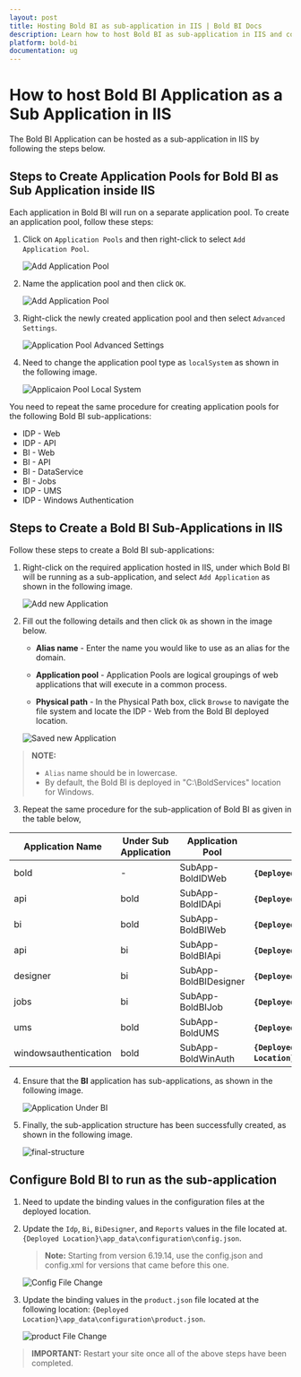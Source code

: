 ```yaml
---
layout: post
title: Hosting Bold BI as sub-application in IIS | Bold BI Docs
description: Learn how to host Bold BI as sub-application in IIS and configure Bold BI to run as sub-application in your server.
platform: bold-bi
documentation: ug
---
```


# How to host Bold BI Application as a Sub Application in IIS

The Bold BI Application can be hosted as a sub-application in IIS by following the steps below.

## Steps to Create Application Pools for Bold BI as Sub Application inside IIS

Each application in Bold BI will run on a separate application pool. To create an application pool, follow these steps:

1. Click on `Application Pools` and then right-click to select `Add Application Pool`.

   ![Add Application Pool](/static/assets/faq/images/add-application-pool.png)

2. Name the application pool and then click `OK`.

   ![Add Application Pool](/static/assets/faq/images/name-application-pool.png#width=55%)

3. Right-click the newly created application pool and then select `Advanced Settings`.

   ![Application Pool Advanced Settings](/static/assets/faq/images/application-pool-advanced-settings.png#width=55%)

4. Need to change the application pool type as `localSystem` as shown in the following image.

   ![Applicaion Pool Local System](/static/assets/faq/images/application-pool-local-system.png#width=55%)

You need to repeat the same procedure for creating application pools for the following Bold BI sub-applications:

   * IDP - Web
   * IDP - API
   * BI - Web
   * BI - API
   * BI - DataService
   * BI - Jobs
   * IDP - UMS
   * IDP - Windows Authentication

## Steps to Create a Bold BI Sub-Applications in IIS

Follow these steps to create a Bold BI sub-applications:

1. Right-click on the required application hosted in IIS, under which Bold BI will be running as a sub-application, and select `Add Application` as shown in the following image.

   ![Add new Application](/static/assets/faq/images/add-new-application.png#width=65%)

2. Fill out the following details and then click `Ok` as shown in the image below.

   * **Alias name** - Enter the name you would like to use as an alias for the domain.

   * **Application pool** - Application Pools are logical groupings of web applications that will execute in a common process.

   * **Physical path** - In the Physical Path box, click `Browse` to navigate the file system and locate the IDP - Web from the Bold BI deployed location.

    ![Saved new Application](/static/assets/faq/images/new-application-saved.png#width=65%)

> **NOTE:** 
> * `Alias` name should be in lowercase.
> * By default, the Bold BI is deployed in "C:\BoldServices" location for Windows.

3. Repeat the same procedure for the sub-application of Bold BI as given in the table below,

| Application Name     | Under Sub Application      | Application Pool |           Physical Path                      |
|-------------------   |-----------------------     |------------------|-------------------------------               |
| bold                 |	-                        | SubApp-BoldIDWeb     |  **`{Deployed Location}`**\idp\web       |
| api                  |	bold                     | SubApp-BoldIDApi     | **`{Deployed Location}`**\idp\api        |
| bi                   |	bold                     | SubApp-BoldBIWeb     | **`{Deployed Location}`**\bi\web         |
| api                  |  bi                        | SubApp-BoldBIApi     | **`{Deployed Location}`**\bi\api         |
| designer             |  bi          | SubApp-BoldBIDesigner| **`{Deployed Location}`**\bi\dataservice               |
| jobs                 |  bi          | SubApp-BoldBIJob     | **`{Deployed Location}`**\bi\jobs                      |
| ums                  |  bold        | SubApp-BoldUMS       | **`{Deployed Location}`**\idp\ums                      |
| windowsauthentication|  bold        | SubApp-BoldWinAuth   | **`{Deployed Location}`**\idp\windowsauthentication    |

4. Ensure that the **BI** application has sub-applications, as shown in the following image.

   ![Application Under BI](/static/assets/faq/images/application-under-bi.png#width=45%)

5. Finally, the sub-application structure has been successfully created, as shown in the following image.

   ![final-structure](/static/assets/faq/images/final-sub-application.png#width=45%)

## Configure Bold BI to run as the sub-application

1. Need to update the binding values in the configuration files at the deployed location.

2. Update the `Idp`, `Bi`, `BiDesigner`, and `Reports` values in the file located at.`{Deployed Location}\app_data\configuration\config.json`.

   >**Note:** Starting from version 6.19.14, use the config.json and config.xml for versions that came before this one.

   ![Config File Change](/static/assets/faq/images/config-file-change.png)

3. Update the binding values in the `product.json` file located at the following location: `{Deployed Location}\app_data\configuration\product.json`.

   ![product File Change](/static/assets/faq/images/product-file-change.png#width=65%)

> **IMPORTANT:**  Restart your site once all of the above steps have been completed.
